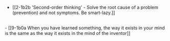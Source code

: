 - [[2-1b2b 'Second-order thinking' - Solve the root cause of a problem (prevention) and not symptoms. Be smart-lazy.]]
<br>
- [[9-1b0a When you have learned something, the way it exists in your mind is the same as the way it exists in the mind of the inventor]]
